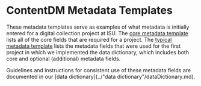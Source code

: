 ContentDM Metadata Templates
============================

These metadata templates serve as examples of what metadata is initially entered for a digital collection project at ISU. The [core metadata template](./simpleOjbect_coreMetadataTemplate.xlsx) lists all of the core fields that are required for a project. The [typical metadata template](./typicalMetadataTemplate.xlsx) lists the metadata fields that were used for the first project in which we implemented the data dictionary, which includes both core and optional (additional) metadata fields.

Guidelines and instructions for consistent use of these metadata fields are documented in our [data dictionary](../"data dictionary"/dataDictionary.md).
